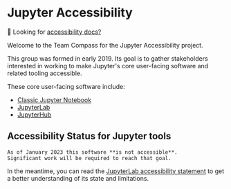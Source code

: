 # Jupyter Accessibility

🔔 Looking for [accessibility docs?](accessibility-docs)

Welcome to the Team Compass for the Jupyter Accessibility project.

This group was formed in early 2019.
Its goal is to gather stakeholders interested in working to make Jupyter's
core user-facing software and related tooling accessible.

These core user-facing software include:

- [Classic Jupyter Notebook](https://github.com/jupyter/notebook)
- [JupyterLab](https://github.com/jupyterlab/jupyterlab)
- [JupyterHub](https://github.com/jupyterhub/jupyterhub)

## Accessibility Status for Jupyter tools

```{warning}
As of January 2023 this software **is not accessible**.
Significant work will be required to reach that goal.
```

In the meantime, you can read the
[JupyterLab accessibility statement](../resources/JupyterLab-a11y-statement.md)
to get a better understanding of its state and limitations.
